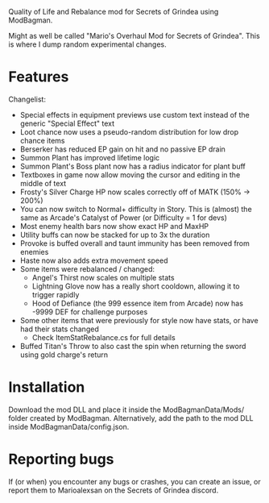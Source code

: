 Quality of Life and Rebalance mod for Secrets of Grindea using ModBagman.

Might as well be called "Mario's Overhaul Mod for Secrets of Grindea". This is where I dump random experimental changes.

# Features

Changelist:
* Special effects in equipment previews use custom text instead of the generic "Special Effect" text
* Loot chance now uses a pseudo-random distribution for low drop chance items
* Berserker has reduced EP gain on hit and no passive EP drain
* Summon Plant has improved lifetime logic
* Summon Plant's Boss plant now has a radius indicator for plant buff
* Textboxes in game now allow moving the cursor and editing in the middle of text
* Frosty's Silver Charge HP now scales correctly off of MATK (150% -> 200%)
* You can now switch to Normal+ difficulty in Story. This is (almost) the same as Arcade's Catalyst of Power (or Difficulty = 1 for devs)
* Most enemy health bars now show exact HP and MaxHP
* Utility buffs can now be stacked for up to 3x the duration
* Provoke is buffed overall and taunt immunity has been removed from enemies
* Haste now also adds extra movement speed
* Some items were rebalanced / changed:
  * Angel's Thirst now scales on multiple stats
  * Lightning Glove now has a really short cooldown, allowing it to trigger rapidly
  * Hood of Defiance (the 999 essence item from Arcade) now has -9999 DEF for challenge purposes
* Some other items that were previously for style now have stats, or have had their stats changed
  * Check ItemStatRebalance.cs for full details
* Buffed Titan's Throw to also cast the spin when returning the sword using gold charge's return

# Installation

Download the mod DLL and place it inside the ModBagmanData/Mods/ folder created by ModBagman.
Alternatively, add the path to the mod DLL inside ModBagmanData/config.json.

# Reporting bugs

If (or when) you encounter any bugs or crashes, you can create an issue, or report them to Marioalexsan on the Secrets of Grindea discord.